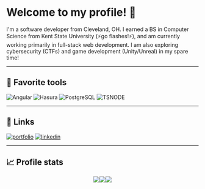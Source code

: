 # Welcome to my profile! 👋

I'm a software developer from Cleveland, OH. I earned a BS in Computer Science from Kent State University (⚡go flashes!⚡), and am currently working primarily in full-stack web development. I am also exploring cybersecurity (CTFs) and game development (Unity/Unreal) in my spare time!

<hr>

## 🔨 Favorite tools

![Angular](https://img.shields.io/badge/Angular-FA2525?logo=angular&logoColor=9EE9F8&style=for-the-badge)
![Hasura](https://img.shields.io/badge/Hasura-1B2738?logo=hasura&logoColor=1EB4D4&style=for-the-badge)
![PostgreSQL](https://img.shields.io/badge/PostgreSQL-5d6fe9?logo=postgresql&logoColor=ffffff&style=for-the-badge)
![TSNODE](https://img.shields.io/badge/TSNode-231933?logo=ts-node&logoColor=3178C6&style=for-the-badge)
<hr>

## 🔗 Links

[![portfolio](https://img.shields.io/badge/portfolio-000?style=for-the-badge&logo=ko-fi&logoColor=white)](https://jmuzina.io/)
[![linkedin](https://img.shields.io/badge/linkedin-0A66C2?style=for-the-badge&logo=linkedin&logoColor=white)](https://www.linkedin.com/in/julie-muzina-7b0603164)
<hr>

## 📈 Profile stats

<div style="display:flex;flex-flow:row wrap;justify-content:center;align-items:center">
    <a href="https://github-profile-summary-cards.vercel.app/api/cards/profile-details?username=jmuzina&theme=github_dark"><img src="https://github-profile-summary-cards.vercel.app/api/cards/profile-details?username=jmuzina&theme=github_dark"/></a>
    <a href="https://github-profile-summary-cards.vercel.app/api/cards/most-commit-language?username=jmuzina&theme=github_dark"><img src="https://github-profile-summary-cards.vercel.app/api/cards/most-commit-language?username=jmuzina&theme=github_dark"/></a>
    <a href="https://github-profile-summary-cards.vercel.app/api/cards/productive-time?username=jmuzina&theme=github_dark"><img src="https://github-profile-summary-cards.vercel.app/api/cards/productive-time?username=jmuzina&theme=github_dark"/></a>
</div>
